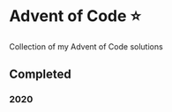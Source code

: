 # Advent of Code ⭐️
Collection of my Advent of Code solutions 

<!-- start completed section -->
## Completed
### 2020

<!-- end completed section -->
